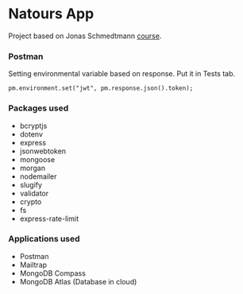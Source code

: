 # Natours App
Project based on Jonas Schmedtmann [course](https://www.udemy.com/nodejs-express-mongodb-bootcamp/).

### Postman

Setting environmental variable based on response.
Put it in Tests tab.

``` text
pm.environment.set("jwt", pm.response.json().token);
```

### Packages used

- bcryptjs
- dotenv
- express
- jsonwebtoken
- mongoose
- morgan
- nodemailer
- slugify
- validator
- crypto
- fs
- express-rate-limit

### Applications used

- Postman
- Mailtrap
- MongoDB Compass
- MongoDB Atlas (Database in cloud)
